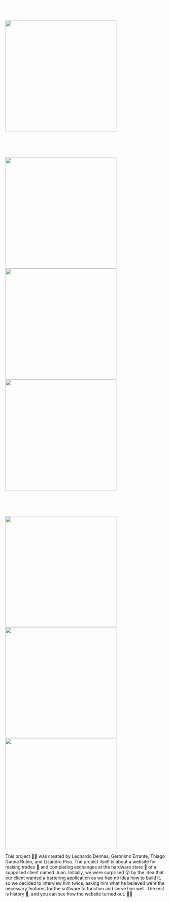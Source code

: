 <h2 align="center" style="color: #ffff;">🖥️Backend🖥️</h2>
<a href="https://github.com/LisandroPiva/TruequeTools"><img width="350" src="https://denvercoder1-github-readme-stats.vercel.app/api/pin/?username=LisandroPiva&repo=LisandroPiva&theme=midnight-purple&icon_color=17202A"></a>


<h2 align="center" style="color: #ffff;">🖥️Front-Developers🖥️</h2>
<a href="https://github.com/LisandroPiva/LisandroPiva"><img width="350" src="https://denvercoder1-github-readme-stats.vercel.app/api/pin/?username=LisandroPiva&repo=LisandroPiva&theme=midnight-purple&icon_color=17202A"></a>
<a href="https://github.com/leodelmas00/leodelmas00"><img width="350" src="https://denvercoder1-github-readme-stats.vercel.app/api/pin/?username=leodelmas00&repo=leodelmas00&theme=midnight-purple&icon_color=17202A"></a>
<a href="https://github.com/GeronimoErrante/GeronimoErrante"><img width="350" src="https://denvercoder1-github-readme-stats.vercel.app/api/pin/?username=GeronimoErrante&repo=GeronimoErrante&theme=midnight-purple&icon_color=17202A"></a>


<h2 align="center" style="color: #ffff;">💻Back-Developers💻</h2>
<a href="https://github.com/LisandroPiva/LisandroPiva"><img width="350" src="https://denvercoder1-github-readme-stats.vercel.app/api/pin/?username=LisandroPiva&repo=LisandroPiva&theme=midnight-purple&icon_color=17202A"></a>
<a href="https://github.com/leodelmas00/leodelmas00"><img width="350" src="https://denvercoder1-github-readme-stats.vercel.app/api/pin/?username=leodelmas00&repo=leodelmas00&theme=midnight-purple&icon_color=17202A"></a>
<a href="https://github.com/GeronimoErrante/GeronimoErrante"><img width="350" src="https://denvercoder1-github-readme-stats.vercel.app/api/pin/?username=GeronimoErrante&repo=GeronimoErrante&theme=midnight-purple&icon_color=17202A"></a>

<p>This project 👨‍💼 was created by Leonardo Delmas, Geronimo Errante, Thiago Gauna Rubio, and Lisandro Piva. The project itself is about a website for making trades 💼 and completing exchanges at the hardware store 🔩 of a supposed client named Juan. Initially, we were surprised 😲 by the idea that our client wanted a bartering application as we had no idea how to build it, so we decided to interview him twice, asking him what he believed were the necessary features for the software to function and serve him well. The rest is history 📜, and you can see how the website turned out. 🔄🔨</p>

